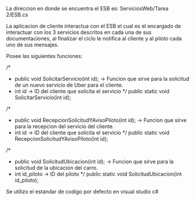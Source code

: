 La direccion en donde se encuentra el ESB es:
ServiciosWeb/Tarea 2/ESB.cs

La aplicacion de cliente interactua con el ESB el cual es el encargado de interactuar con los 3 servicios descritos en cada una de sus documentaciones, al finalizar el ciclo le notifica al cliente y al piloto cada uno de sus mensajes.

Posee las siguientes funciones:

/*
* public void SolicitarServicio(int id); -> Funcion que sirve para la solicitud de un nuevo servicio de Uber para el cliente.
* int id -> ID del cliente que solicita el servicio
*/
public static void SolicitarServicio(int id);

/*
* public void RecepcionSolicitudYAvisoPiloto(int id); -> Funcion que sirve para la recepcion del servicio del cliente.
* int id -> ID del cliente que solicita el servicio
*/
public static void RecepcionSolicitudYAvisoPiloto(int id);


/*
 * public void SolicitudUbicacion(int id); -> Funcion que sirve para la solicitud de la ubicacion del carro.
 * int id_piloto -> ID del piloto
*/
public static void SolicitudUbicacion(int id_piloto);

Se utilizo el estandar de codigo por defecto en visual studio c#
